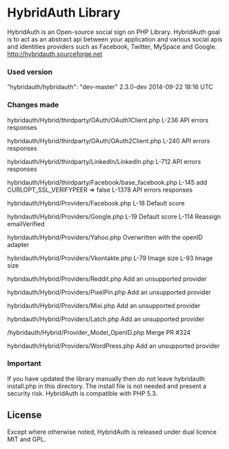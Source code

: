 # HybridAuth Library

HybridAuth is an Open-source social sign on PHP Library. HybridAuth goal is to act as an abstract api between your application and various social apis and identities providers such as Facebook, Twitter, MySpace and Google.
http://hybridauth.sourceforge.net

### Used version

"hybridauth/hybridauth": "dev-master" 2.3.0-dev 2014-09-22 18:16 UTC

### Changes made

hybridauth/Hybrid/thirdparty/OAuth/OAuth1Client.php 
	L-236 API errors responses

hybridauth/Hybrid/thirdparty/OAuth/OAuth2Client.php 
	L-240 API errors responses

hybridauth/Hybrid/thirdparty/LinkedIn/LinkedIn.php 
	L-712 API errors responses

hybridauth/Hybrid/thirdparty/Facebook/base_facebook.php
	L-145 add CURLOPT_SSL_VERIFYPEER => false
	L-1378 API errors responses

hybridauth/Hybrid/Providers/Facebook.php
	L-18 Default score

hybridauth/Hybrid/Providers/Google.php
	L-19  Default score
	L-114 Reassign emailVerified 

hybridauth/Hybrid/Providers/Yahoo.php
	Overwritten with the openID adapter

hybridauth/Hybrid/Providers/Vkontakte.php
	L-79 Image size
	L-93 Image size

hybridauth/Hybrid/Providers/Reddit.php
	Add an unsupported provider

hybridauth/Hybrid/Providers/PixelPin.php
	Add an unsupported provider

hybridauth/Hybrid/Providers/Mixi.php
	Add an unsupported provider

hybridauth/Hybrid/Providers/Latch.php
	Add an unsupported provider

/hybridauth/Hybrid/Provider_Model_OpenID.php
	Merge PR #324

hybridauth/Hybrid/Providers/WordPress.php
	Add an unsupported provider

### Important

If you have updated the library manually then do not leave hybridauth install.php in this directory. The install file is not needed and present a security risk.
HybridAuth is compatible with PHP 5.3.

## License
Except where otherwise noted, HybridAuth is released under dual licence MIT and GPL.
